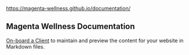 https://magenta-wellness.github.io/documentation/

## Magenta Wellness Documentation

[On-board a Client](client/on-boarding.md) to maintain and preview the content for your website in Markdown files.



